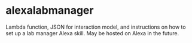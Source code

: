 # alexalabmanager
Lambda function, JSON for interaction model, and instructions on how to set up a lab manager Alexa skill. May be hosted on Alexa in the future.
